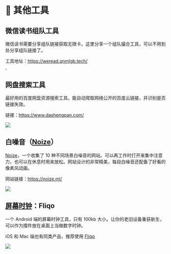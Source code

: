 # 🧰 其他工具

## 微信读书组队工具



微信读书需要分享组队链接获取无限卡。这里分享一个组队撮合工具，可以不用到处分享组队链接了。



工具地址：https://weread.qnmlgb.tech/

<img src="https://mayandev.oss-cn-hangzhou.aliyuncs.com/blog/daily-share-3.png" style="zoom:33%;" />

## 网盘搜索工具



最好用的百度网盘资源搜索工具。能自动爬取网络公开的百度云链接，并识别是否链接失效。



链接：https://www.dashengpan.com/

![](https://mayandev.oss-cn-hangzhou.aliyuncs.com/blog/daily-share-1.png)



## 白噪音（[Noize](https://noize.ml/)）



[Noize](https://noize.ml/)，一个收集了 10 种不同场景白噪音的网站。可以再工作时打开来集中注意力，也可以在休息时用来放松。网站设计的非常精美，每段白噪音还配备了好看的像素风动画。



网站链接：https://noize.ml/



![](https://mayandev.oss-cn-hangzhou.aliyuncs.com/blog/daily-share-other-1.png)

## [屏幕时钟](https://www.coolapk.com/apk/com.by_syk.screenclock)：Fliqo



一个 Android 端的屏幕时钟工具，只有 100kb 大小。让你的老旧设备重获新生，可以作为摆件放在桌面上当做数字时钟。

iOS 和 Mac 端也有同类产品，推荐使用 [Fliqo](https://fliqlo.com/)



![](https://mayandev.oss-cn-hangzhou.aliyuncs.com/blog/fliqo.001.png)